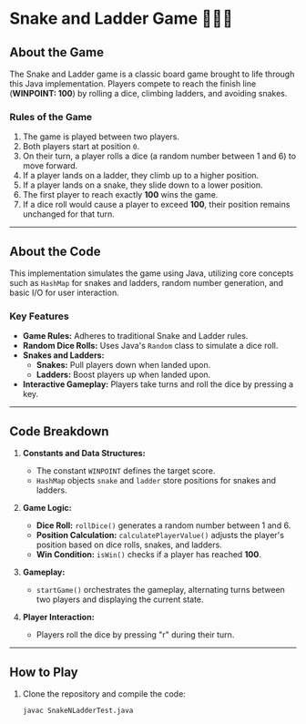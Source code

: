 # Snake and Ladder Game 🎲🐍🎉

## **About the Game**
The Snake and Ladder game is a classic board game brought to life through this Java implementation. Players compete to reach the finish line (**WINPOINT: 100**) by rolling a dice, climbing ladders, and avoiding snakes.

### **Rules of the Game**
1. The game is played between two players.
2. Both players start at position `0`.
3. On their turn, a player rolls a dice (a random number between 1 and 6) to move forward.
4. If a player lands on a ladder, they climb up to a higher position.
5. If a player lands on a snake, they slide down to a lower position.
6. The first player to reach exactly **100** wins the game.
7. If a dice roll would cause a player to exceed **100**, their position remains unchanged for that turn.

---

## **About the Code**
This implementation simulates the game using Java, utilizing core concepts such as `HashMap` for snakes and ladders, random number generation, and basic I/O for user interaction.

### **Key Features**
- **Game Rules:** Adheres to traditional Snake and Ladder rules.
- **Random Dice Rolls:** Uses Java's `Random` class to simulate a dice roll.
- **Snakes and Ladders:** 
  - **Snakes:** Pull players down when landed upon.
  - **Ladders:** Boost players up when landed upon.
- **Interactive Gameplay:** Players take turns and roll the dice by pressing a key.

---

## **Code Breakdown**
1. **Constants and Data Structures:**
   - The constant `WINPOINT` defines the target score.
   - `HashMap` objects `snake` and `ladder` store positions for snakes and ladders.

2. **Game Logic:**
   - **Dice Roll:** `rollDice()` generates a random number between 1 and 6.
   - **Position Calculation:** `calculatePlayerValue()` adjusts the player's position based on dice rolls, snakes, and ladders.
   - **Win Condition:** `isWin()` checks if a player has reached **100**.

3. **Gameplay:**
   - `startGame()` orchestrates the gameplay, alternating turns between two players and displaying the current state.

4. **Player Interaction:**
   - Players roll the dice by pressing "r" during their turn.

---

## **How to Play**
1. Clone the repository and compile the code:
   ```bash
   javac SnakeNLadderTest.java


